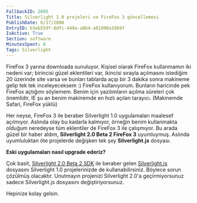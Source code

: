 ```yaml
---
FallbackID: 2095
Title: Silverlight 1.0 projeleri ve FireFox 3 güncellemesi
PublishDate: 6/17/2008
EntryID: b3eb559f-8dfc-449a-a0b4-a81090a19b9f
IsActive: True
Section: software
MinutesSpent: 0
Tags: Silverlight
---
```

FireFox 3 yarına downloada sunuluyor. Kişisel olarak FireFox kullanmamın
iki nedeni var; birincisi güzel eklentileri var, ikincisi sırayla
açılmasını istediğim 20 üzerinde site varsa ve bunları tablarda açıp bir
3 dakika sonra makineme gelip tek tek inceleyeceksem :) FireFox
kullanıyorum. Bunların haricinde pek FireFox açtığımı söylemem. Benim
için yazılımların açılma süreleri çok önemlidir, IE şu an benim
makinemde en hızlı açılan tarayıcı. (Makinemde Safari, FireFox yüklü)

Her neyse, FireFox 3 ile beraber Silverlight 1.0 uygulamaları maalesef
açılmıyor. Aslında olay bu kadarla kalmıyor, örneğin benim kullanmakta
olduğum neredeyse tüm eklentiler de FireFox 3 ile çalışmıyor. Bu arada
güzel bir haber aldım, **Silverlight 2.0 Beta 2 FireFox 3** uyumluymuş.
Aslında uyumluluktan öte projelerde değişken tek şey **Silverlight.js**
dosyası.

**Eski uygulamaları nasıl upgrade ederiz?**

Çok basit, [Silverlight 2.0 Beta 2
SDK](http://silverlight.net/GetStarted) ile beraber gelen
[Silverlight.js](http://daron.yondem.com/tr/post/6ff37001-ac18-4698-900a-bee025187001)
dosyasını Silverlight 1.0 projelerinizde de kullanabilirsiniz. Böylece
sorun çözülmüş olacaktır. Unutmayın projenizi Silverlight 2.0'a
geçirmiyorsunuz sadece Silverlight.js dosyasını değiştiriyorsunuz.

Hepinize kolay gelsin.


